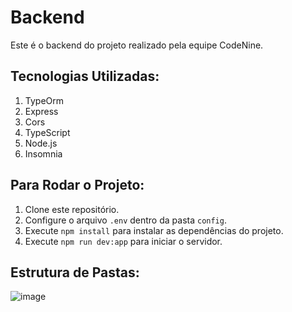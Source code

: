 # Backend

Este é o backend do projeto realizado pela equipe CodeNine.

## Tecnologias Utilizadas:

1. TypeOrm
2. Express
3. Cors
4. TypeScript
5. Node.js
6. Insomnia

## Para Rodar o Projeto:

1. Clone este repositório.
2. Configure o arquivo `.env` dentro da pasta `config`.
3. Execute `npm install` para instalar as dependências do projeto.
4. Execute `npm run dev:app` para iniciar o servidor.

## Estrutura de Pastas:

![image](https://github.com/Code-Nine-FTC/API-2024.1/assets/142221695/f54f091f-f889-4173-993f-95c678b5b616)



